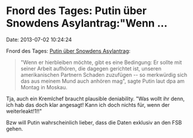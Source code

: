 Fnord des Tages: Putin über Snowdens Asylantrag:\"Wenn \...
===========================================================

Date: 2013-07-02 10:24:24

Fnord des Tages: [Putin über Snowdens
Asylantrag](http://www.heise.de/-1909445):

> \"Wenn er hierbleiben möchte, gibt es eine Bedingung: Er sollte mit
> seiner Arbeit aufhören, die dagegen gerichtet ist, unseren
> amerikanischen Partnern Schaden zuzufügen -- so merkwürdig sich das
> aus meinem Mund auch anhören mag\", sagte Putin laut dpa am Montag in
> Moskau.

Tja, auch ein Kremlchef braucht plausible deniability. \"Was wollt ihr
denn, ich hab das doch klar angesagt! Kann ich doch nichts für, wenn der
weiterleakt!1!!\"

Bzw will Putin wahrscheinlich lieber, dass die Daten exklusiv an den FSB
gehen.
